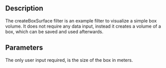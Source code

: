## Description

The createBoxSurface filter is an example filter to visualize a simple box volume. It does not require any data input, instead it creates a volume of a box, which can be saved and used afterwards.

## Parameters
The only user input required, is the size of the box in meters.











